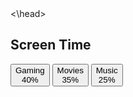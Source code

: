 <!doctype htm>
<html>
<link rel="stylesheet" href= "style.css">
<\head>
<body>
<h2> Screen Time </h2>
<div>
<button>
Gaming<br>40%
</button>
<button>
Movies<br>35%
</button>
<button>
Music<br>25%
</button>
</div>
</body>
</html>
